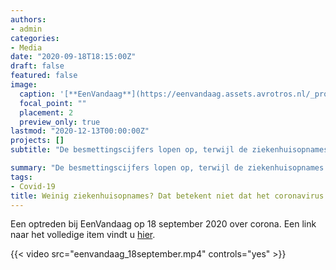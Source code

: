 ```yaml
---
authors:
- admin
categories:
- Media
date: "2020-09-18T18:15:00Z"
draft: false
featured: false
image:
  caption: '[**EenVandaag**](https://eenvandaag.assets.avrotros.nl/_processed_/3/f/csm_93da816a38e39153d095_3760eae56a.jpg)'
  focal_point: ""
  placement: 2
  preview_only: true
lastmod: "2020-12-13T00:00:00Z"
projects: []
subtitle: "De besmettingscijfers lopen op, terwijl de ziekenhuisopnames vooralsnog relatief laag blijven. Maar als wij landen als Frankrijk en Spanje achterna gaan, blijft dat niet lang meer zo, ziet datawetenschapper Marino van Zelst."

summary: "De besmettingscijfers lopen op, terwijl de ziekenhuisopnames vooralsnog relatief laag blijven. Maar als wij landen als Frankrijk en Spanje achterna gaan, blijft dat niet lang meer zo, ziet datawetenschapper Marino van Zelst."
tags:
- Covid-19
title: Weinig ziekenhuisopnames? Dat betekent niet dat het coronavirus in Nederland onder controle is
---
```


Een optreden bij EenVandaag op 18 september 2020 over corona. Een link naar het volledige item vindt u [hier](https://eenvandaag.avrotros.nl/item/weinig-ziekenhuisopnames-dat-betekent-niet-dat-het-coronavirus-in-nederland-onder-controle-is/).

{{< video src="eenvandaag_18september.mp4" controls="yes" >}}